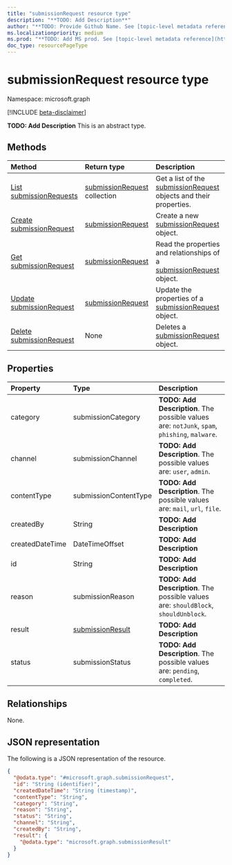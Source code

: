 ```yaml
---
title: "submissionRequest resource type"
description: "**TODO: Add Description**"
author: "**TODO: Provide Github Name. See [topic-level metadata reference](https://msgo.azurewebsites.net/add/document/guidelines/metadata.html#topic-level-metadata)**"
ms.localizationpriority: medium
ms.prod: "**TODO: Add MS prod. See [topic-level metadata reference](https://msgo.azurewebsites.net/add/document/guidelines/metadata.html#topic-level-metadata)**"
doc_type: resourcePageType
---
```


# submissionRequest resource type

Namespace: microsoft.graph

[!INCLUDE [beta-disclaimer](../../includes/beta-disclaimer.md)]

**TODO: Add Description**
This is an abstract type.

## Methods
|Method|Return type|Description|
|:---|:---|:---|
|[List submissionRequests](../api/submissionrequest-list.md)|[submissionRequest](../resources/submissionrequest.md) collection|Get a list of the [submissionRequest](../resources/submissionrequest.md) objects and their properties.|
|[Create submissionRequest](../api/submissionrequest-create.md)|[submissionRequest](../resources/submissionrequest.md)|Create a new [submissionRequest](../resources/submissionrequest.md) object.|
|[Get submissionRequest](../api/submissionrequest-get.md)|[submissionRequest](../resources/submissionrequest.md)|Read the properties and relationships of a [submissionRequest](../resources/submissionrequest.md) object.|
|[Update submissionRequest](../api/submissionrequest-update.md)|[submissionRequest](../resources/submissionrequest.md)|Update the properties of a [submissionRequest](../resources/submissionrequest.md) object.|
|[Delete submissionRequest](../api/submissionrequest-delete.md)|None|Deletes a [submissionRequest](../resources/submissionrequest.md) object.|

## Properties
|Property|Type|Description|
|:---|:---|:---|
|category|submissionCategory|**TODO: Add Description**. The possible values are: `notJunk`, `spam`, `phishing`, `malware`.|
|channel|submissionChannel|**TODO: Add Description**. The possible values are: `user`, `admin`.|
|contentType|submissionContentType|**TODO: Add Description**. The possible values are: `mail`, `url`, `file`.|
|createdBy|String|**TODO: Add Description**|
|createdDateTime|DateTimeOffset|**TODO: Add Description**|
|id|String|**TODO: Add Description**|
|reason|submissionReason|**TODO: Add Description**. The possible values are: `shouldBlock`, `shouldUnblock`.|
|result|[submissionResult](../resources/submissionresult.md)|**TODO: Add Description**|
|status|submissionStatus|**TODO: Add Description**. The possible values are: `pending`, `completed`.|

## Relationships
None.

## JSON representation
The following is a JSON representation of the resource.
<!-- {
  "blockType": "resource",
  "keyProperty": "id",
  "@odata.type": "microsoft.graph.submissionRequest",
  "openType": false
}
-->
``` json
{
  "@odata.type": "#microsoft.graph.submissionRequest",
  "id": "String (identifier)",
  "createdDateTime": "String (timestamp)",
  "contentType": "String",
  "category": "String",
  "reason": "String",
  "status": "String",
  "channel": "String",
  "createdBy": "String",
  "result": {
    "@odata.type": "microsoft.graph.submissionResult"
  }
}
```

